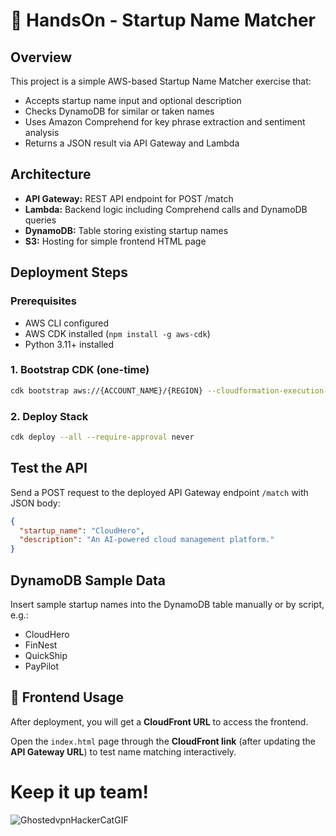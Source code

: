 # 📁 HandsOn - Startup Name Matcher

## Overview
This project is a simple AWS-based Startup Name Matcher exercise that:
- Accepts startup name input and optional description
- Checks DynamoDB for similar or taken names
- Uses Amazon Comprehend for key phrase extraction and sentiment analysis
- Returns a JSON result via API Gateway and Lambda

## Architecture
- **API Gateway:** REST API endpoint for POST /match
- **Lambda:** Backend logic including Comprehend calls and DynamoDB queries
- **DynamoDB:** Table storing existing startup names
- **S3:** Hosting for simple frontend HTML page

## Deployment Steps

### Prerequisites
- AWS CLI configured
- AWS CDK installed (`npm install -g aws-cdk`)
- Python 3.11+ installed

### 1. Bootstrap CDK (one-time)
```bash
cdk bootstrap aws://{ACCOUNT_NAME}/{REGION} --cloudformation-execution-policies "arn:aws:iam::{ACCOUNT_NAME}:policy/{IAM_POLICY_NAME}" --no-public-access-block-configuration --force 
```

### 2. Deploy Stack
```bash
cdk deploy --all --require-approval never
```

## Test the API

Send a POST request to the deployed API Gateway endpoint `/match` with JSON body:
```json
{
  "startup_name": "CloudHero",
  "description": "An AI-powered cloud management platform."
}
```

## DynamoDB Sample Data

Insert sample startup names into the DynamoDB table manually or by script, e.g.:
- CloudHero
- FinNest
- QuickShip
- PayPilot

## 🚀 Frontend Usage

After deployment, you will get a **CloudFront URL** to access the frontend.

Open the `index.html` page through the **CloudFront link** (after updating the **API Gateway URL**) to test name matching interactively.




# Keep it up team! 

![GhostedvpnHackerCatGIF](https://github.com/user-attachments/assets/e0e66e11-fc25-4977-b96d-5c54e8e05aa4)


